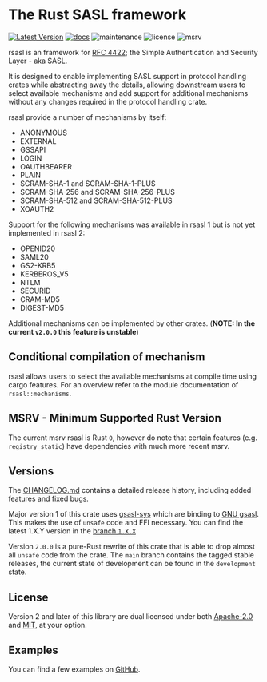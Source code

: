 # The Rust SASL framework

[![Latest Version]][crates.io]
[![docs]][docs.rs]
![maintenance]
![license]
![msrv]

rsasl is an framework for [RFC 4422](https://tools.ietf.org/html/rfc4422); the Simple Authentication and Security
Layer - aka SASL.

It is designed to enable implementing SASL support in protocol handling crates while abstracting away the details,
allowing downstream users to select available mechanisms and add support for additional mechanisms without any
changes required in the protocol handling crate.

rsasl provide a number of mechanisms by itself:

- ANONYMOUS
- EXTERNAL
- GSSAPI
- LOGIN
- OAUTHBEARER
- PLAIN
- SCRAM-SHA-1 and SCRAM-SHA-1-PLUS
- SCRAM-SHA-256 and SCRAM-SHA-256-PLUS
- SCRAM-SHA-512 and SCRAM-SHA-512-PLUS
- XOAUTH2

Support for the following mechanisms was available in rsasl 1 but is not yet implemented in rsasl 2:

- OPENID20
- SAML20
- GS2-KRB5
- KERBEROS_V5
- NTLM
- SECURID
- CRAM-MD5
- DIGEST-MD5

Additional mechanisms can be implemented by other crates. (**NOTE: In the current `v2.0.0` this feature is unstable**)

## Conditional compilation of mechanism

rsasl allows users to select the available mechanisms at compile time using cargo features.
For an overview refer to the module documentation of `rsasl::mechanisms`.

## MSRV - Minimum Supported Rust Version

The current msrv rsasl is Rust `0`, however do note that certain features (e.g. `registry_static`) have
dependencies with much more recent msrv.

## Versions

The [CHANGELOG.md](CHANGELOG.md) contains a detailed release history, including added features and fixed bugs.

Major version 1 of this crate uses [gsasl-sys](https://crates.io/crates/gsasl-sys) which are binding
to [GNU gsasl](https://www.gnu.org/software/gsasl). This makes the use of `unsafe` code and FFI necessary.
You can find the latest 1.X.Y version in the [branch `1.X.X`](https://github.com/dequbed/rsasl/tree/1.X.X)

Version `2.0.0` is a pure-Rust rewrite of this crate that is able to drop almost all `unsafe` code from the crate.
The `main` branch contains the tagged stable releases, the current state of development can be found in the `development` state.

## License

Version 2 and later of this library are dual licensed under both [Apache-2.0](LICENSE.APACHE-2.0) and
[MIT](LICENSE.MIT), at your option.

## Examples

You can find a few examples on [GitHub](https://github.com/dequbed/rsasl/tree/main/examples).

[Latest Version]: https://img.shields.io/crates/v/rsasl.svg
[crates.io]: https://crates.io/crates/rsasl
[docs]: https://docs.rs/rsasl/badge.svg
[docs.rs]: https://docs.rs/rsasl/
[maintenance]: https://img.shields.io/badge/maintenance-actively%20developed-green.svg
[license]: https://img.shields.io/crates/l/rsasl
[msrv]: https://img.shields.io/badge/rust%20msrv-1.65.0-blueviolet
